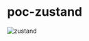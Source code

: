 # poc-zustand

<img src="https://raw.githubusercontent.com/pmndrs/zustand/HEAD/bear.jpg" alt="zustand">